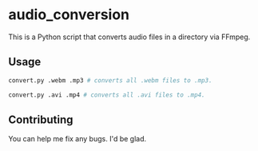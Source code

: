 # audio_conversion
This is a Python script that converts audio files in a directory via FFmpeg.

## Usage
```bash
convert.py .webm .mp3 # converts all .webm files to .mp3.

convert.py .avi .mp4 # converts all .avi files to .mp4.
```

## Contributing
You can help me fix any bugs. I'd be glad.
